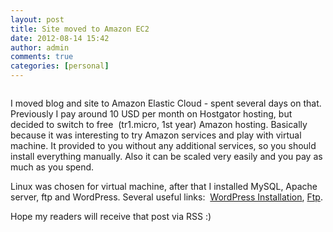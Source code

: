 ```yaml
---
layout: post
title: Site moved to Amazon EC2
date: 2012-08-14 15:42
author: admin
comments: true
categories: [personal]
---
```

<a href="/blog/images/uploads/2012/08/AroundApp.png"><img class="image featured" title="AroundApp" src="/blog/images/uploads/2012/08/AroundApp.png" alt=""/></a>

I moved blog and site to Amazon Elastic Cloud - spent several days on that. Previously I pay around 10 USD per month on Hostgator hosting, but decided to switch to free  (tr1.micro, 1st year) Amazon hosting. Basically because it was interesting to try Amazon services and play with virtual machine. It provided to you without any additional services, so you should install everything manually. Also it can be scaled very easily and you pay as much as you spend.

Linux was chosen for virtual machine, after that I installed MySQL, Apache server, ftp and WordPress. Several useful links:  <a href="http://coenraets.org/blog/2012/01/setting-up-wordpress-on-amazon-ec2-in-5-minutes/">WordPress Installation</a>, <a href="http://www.synergycode.com/knowledgebase/blog/item/ftp-server-on-amazon-ec2">Ftp</a>.

Hope my readers will receive that post via RSS :)
